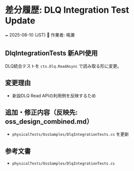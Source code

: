 # 差分履歴: DLQ Integration Test Update

🗕 2025-08-10 (JST)
🧐 作業者: 鳴瀬

## DlqIntegrationTests 新API使用
DLQ統合テストを `ctx.Dlq.ReadAsync` で読み取る形に変更。

## 変更理由
- 新設DLQ Read APIの利用例を反映するため

## 追加・修正内容（反映先: oss_design_combined.md）
- `physicalTests/OssSamples/DlqIntegrationTests.cs` を更新

## 参考文書
- `physicalTests/OssSamples/DlqIntegrationTests.cs`

